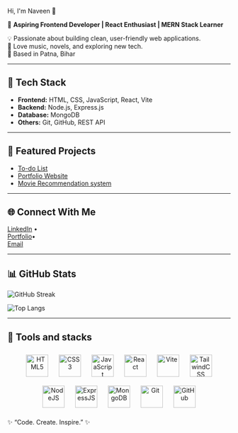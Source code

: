 Hi, I'm Naveen 👋

🚀 **Aspiring Frontend Developer | React Enthusiast | MERN Stack Learner**

💡 Passionate about building clean, user-friendly web applications.  
🎸 Love music, novels, and exploring new tech.  
📍 Based in Patna, Bihar  

---

## 🔧 Tech Stack
- **Frontend:** HTML, CSS, JavaScript, React, Vite  
- **Backend:** Node.js, Express.js  
- **Database:** MongoDB  
- **Others:** Git, GitHub, REST API  

---

## 🌟 Featured Projects
- [To-do List](https://todo-list-beryl-zeta.vercel.app/)
- [Portfolio Website](https://portfolio-1zb2vkeev-naveens-projects-0ebb2f07.vercel.app/)
- [Movie Recommendation system](https://movie-recommnedation-using-react.vercel.app/)

---

## 🌐 Connect With Me
[LinkedIn](https://www.linkedin.com/in/naveen-kumar-6a29a9216/) •  
[Portfolio](https://portfolio-1zb2vkeev-naveens-projects-0ebb2f07.vercel.app/)•  
[Email](mailto:indiannavi3@gmail.com)  

---
## 📊 GitHub Stats
![GitHub Streak](https://streak-stats.demolab.com?user=naveen7413&theme=radical&border_radius=5)

![Top Langs](https://github-readme-stats.vercel.app/api/top-langs/?username=naveen7413&layout=compact&theme=radical)


---


## 🚀 Tools and stacks

<p align="center">
  <!-- Frontend -->
  <img src="https://cdn.jsdelivr.net/gh/devicons/devicon/icons/html5/html5-original.svg" alt="HTML5" width="50" height="50" style="margin: 10px;"/>
  <img src="https://cdn.jsdelivr.net/gh/devicons/devicon/icons/css3/css3-original.svg" alt="CSS3" width="50" height="50" style="margin: 10px;"/>
  <img src="https://cdn.jsdelivr.net/gh/devicons/devicon/icons/javascript/javascript-original.svg" alt="JavaScript" width="50" height="50" style="margin: 10px;"/>
  <img src="https://cdn.jsdelivr.net/gh/devicons/devicon/icons/react/react-original.svg" alt="React" width="50" height="50" style="margin: 10px;"/>
  <img src="https://cdn.jsdelivr.net/gh/devicons/devicon/icons/vite/vite-original.svg" alt="Vite" width="50" height="50" style="margin: 10px;"/>
  <img src="https://cdn.jsdelivr.net/gh/devicons/devicon/icons/tailwindcss/tailwindcss-original.svg" alt="TailwindCSS" width="50" height="50" style="margin: 10px;"/>
  
  <!-- Backend -->
  <img src="https://cdn.jsdelivr.net/gh/devicons/devicon/icons/nodejs/nodejs-original.svg" alt="NodeJS" width="50" height="50" style="margin: 10px;"/>
  <img src="https://cdn.jsdelivr.net/gh/devicons/devicon/icons/express/express-original.svg" alt="ExpressJS" width="50" height="50" style="margin: 10px;"/>
  
  <!-- Database -->
  <img src="https://cdn.jsdelivr.net/gh/devicons/devicon/icons/mongodb/mongodb-original.svg" alt="MongoDB" width="50" height="50" style="margin: 10px;"/>
  
  <!-- Tools -->
  <img src="https://cdn.jsdelivr.net/gh/devicons/devicon/icons/git/git-original.svg" alt="Git" width="50" height="50" style="margin: 10px;"/>
  <img src="https://cdn.jsdelivr.net/gh/devicons/devicon/icons/github/github-original.svg" alt="GitHub" width="50" height="50" style="margin: 10px;"/>
</p>



✨ “Code. Create. Inspire.” ✨
